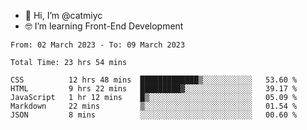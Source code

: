 - 👋 Hi, I’m @catmiyc
- 🤓 I’m learning Front-End Development

<!---
catmiyc/catmiyc is a ✨ special ✨ repository because its `README.md` (this file) appears on your GitHub profile.
You can click the Preview link to take a look at your changes.
--->


<!-- [![Anurag's GitHub stats](https://github-readme-stats.vercel.app/api?username=catmiyc)](https://github.com/anuraghazra/github-readme-stats) -->

<!-- [![GitHub Streak](https://streak-stats.demolab.com/?user=catmiyc)](https://git.io/streak-stats) -->

<!--START_SECTION:waka-->

```text
From: 02 March 2023 - To: 09 March 2023

Total Time: 23 hrs 54 mins

CSS          12 hrs 48 mins  █████████████▒░░░░░░░░░░░   53.60 %
HTML         9 hrs 22 mins   █████████▓░░░░░░░░░░░░░░░   39.17 %
JavaScript   1 hr 12 mins    █▒░░░░░░░░░░░░░░░░░░░░░░░   05.09 %
Markdown     22 mins         ▒░░░░░░░░░░░░░░░░░░░░░░░░   01.54 %
JSON         8 mins          ░░░░░░░░░░░░░░░░░░░░░░░░░   00.60 %
```

<!--END_SECTION:waka-->
